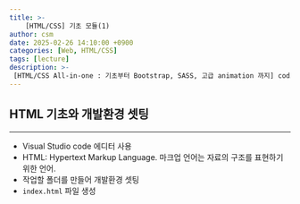 ```yaml
---
title: >-
    [HTML/CSS] 기초 모듈(1)
author: csm
date: 2025-02-26 14:10:00 +0900
categories: [Web, HTML/CSS]
tags: [lecture]
description: >-
 [HTML/CSS All-in-one : 기초부터 Bootstrap, SASS, 고급 animation 까지] codingapple.com
---
```


## HTML 기초와 개발환경 셋팅
---
- Visual Studio code 에디터 사용
- HTML: Hypertext Markup Language. 마크업 언어는 자료의 구조를 표현하기 위한 언어.
- 작업할 폴더를 만들어 개발환경 셋팅
- `index.html` 파일 생성

## 